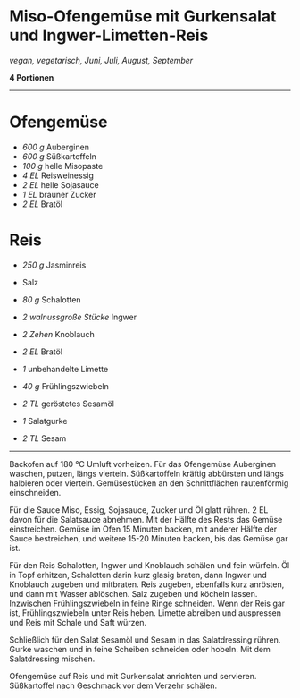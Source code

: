 # Miso-Ofengemüse mit Gurkensalat und Ingwer-Limetten-Reis

*vegan, vegetarisch, Juni, Juli, August, September*

**4 Portionen**

---

# Ofengemüse

- *600 g* Auberginen
- *600 g* Süßkartoffeln
- *100 g* helle Misopaste
- *4 EL* Reisweinessig
- *2 EL* helle Sojasauce
- *1 EL* brauner Zucker
- *2 EL* Bratöl

# Reis

- *250 g* Jasminreis
- Salz
- *80 g* Schalotten
- *2 walnussgroße Stücke* Ingwer
- *2 Zehen* Knoblauch
- *2 EL* Bratöl
- *1* unbehandelte Limette

- *40 g* Frühlingszwiebeln
- *2 TL* geröstetes Sesamöl
- *1* Salatgurke
- *2 TL* Sesam

---

Backofen auf 180 °C Umluft vorheizen. Für das Ofengemüse Auberginen waschen, putzen, längs vierteln. Süßkartoffeln kräftig abbürsten und längs halbieren oder vierteln. Gemüsestücken an den Schnittflächen rautenförmig einschneiden. 

Für die Sauce Miso, Essig, Sojasauce, Zucker und Öl glatt rühren. 2 EL davon für die Salatsauce abnehmen. Mit der Hälfte des Rests das Gemüse einstreichen. Gemüse im Ofen 15 Minuten backen, mit anderer Hälfte der Sauce bestreichen, und weitere 15-20 Minuten backen, bis das Gemüse gar ist.

Für den Reis Schalotten, Ingwer und Knoblauch schälen und fein würfeln. Öl in Topf erhitzen, Schalotten darin kurz glasig braten, dann Ingwer und Knoblauch zugeben und mitbraten. Reis zugeben, ebenfalls kurz anrösten, und dann mit Wasser ablöschen. Salz zugeben und köcheln lassen. Inzwischen Frühlingszwiebeln in feine Ringe schneiden. Wenn der Reis gar ist, Frühlingszwiebeln unter Reis heben. Limette abreiben und auspressen und Reis mit Schale und Saft würzen.

Schließlich für den Salat Sesamöl und Sesam in das Salatdressing rühren. Gurke waschen und in feine Scheiben schneiden oder hobeln. Mit dem Salatdressing mischen.

Ofengemüse auf Reis und mit Gurkensalat anrichten und servieren. Süßkartoffel nach Geschmack vor dem Verzehr schälen.

